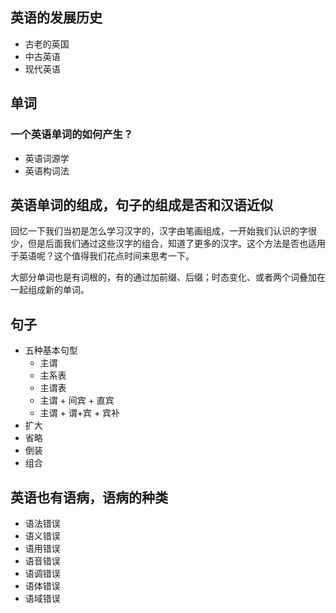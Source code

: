 ## 英语的发展历史

- 古老的英国
- 中古英语
- 现代英语

## 单词

### 一个英语单词的如何产生？

- 英语词源学
- 英语构词法

## 英语单词的组成，句子的组成是否和汉语近似

回忆一下我们当初是怎么学习汉字的，汉字由笔画组成，一开始我们认识的字很少，但是后面我们通过这些汉字的组合，知道了更多的汉字。这个方法是否也适用于英语呢？这个值得我们花点时间来思考一下。

大部分单词也是有词根的，有的通过加前缀、后缀；时态变化、或者两个词叠加在一起组成新的单词。

## 句子

- 五种基本句型
  - 主谓
  - 主系表
  - 主谓表
  - 主谓 + 间宾 + 直宾
  - 主谓 + 谓+宾 + 宾补
- 扩大
- 省略
- 倒装
- 组合


## 英语也有语病，语病的种类

- 语法错误
- 语义错误
- 语用错误
- 语音错误
- 语调错误
- 语体错误
- 语域错误